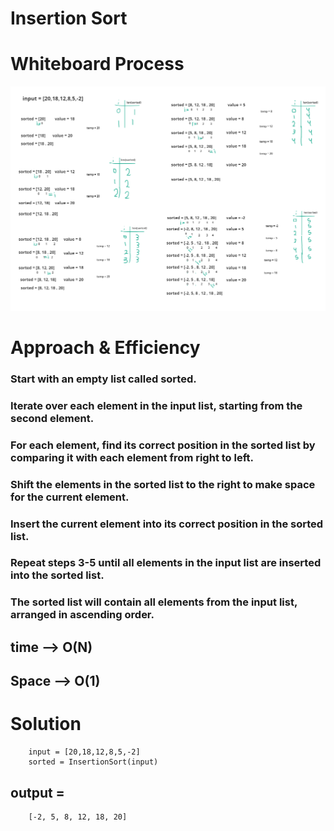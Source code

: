 #  Insertion Sort

# Whiteboard Process

![img](./CC26.png)


# Approach & Efficiency
### Start with an empty list called sorted.
### Iterate over each element in the input list, starting from the second element.
### For each element, find its correct position in the sorted list by comparing it with each element from right to left.
### Shift the elements in the sorted list to the right to make space for the current element.
### Insert the current element into its correct position in the sorted list.
### Repeat steps 3-5 until all elements in the input list are inserted into the sorted list.
### The sorted list will contain all elements from the input list, arranged in ascending order.

## time --> O(N)
## Space --> O(1) 




# Solution

        input = [20,18,12,8,5,-2]
        sorted = InsertionSort(input)


## output = 
        [-2, 5, 8, 12, 18, 20]